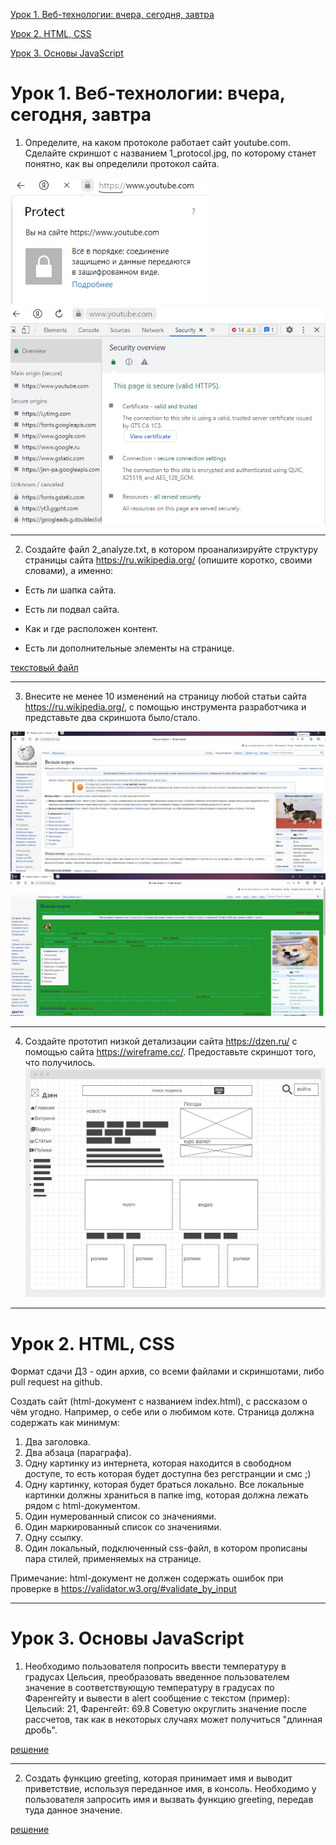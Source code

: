 [Урок 1. Веб-технологии: вчера, сегодня, завтра](#урок-1-веб-технологии-вчера-сегодня-завтра)

[Урок 2. HTML, CSS](#урок-2-html-css)

[Урок 3. Основы JavaScript](#урок-3-основы-javascript)




# Урок 1. Веб-технологии: вчера, сегодня, завтра

1. Определите, на каком протоколе работает сайт youtube.com.
Сделайте скриншот с названием 1_protocol.jpg, по которому станет понятно, как вы определили протокол сайта.

<kbd><img src="https://github.com/TatyanaProtas/HomeWork/blob/main/1_protocol.jpg?raw=true"/></kbd>
<kbd><img src="https://github.com/TatyanaProtas/HomeWork/blob/main/2_protocol.jpg?raw=true"/></kbd>
_____

2. Создайте файл 2_analyze.txt, в котором проанализируйте структуру страницы сайта https://ru.wikipedia.org/ (опишите коротко, своими словами), а именно:
- Есть ли шапка сайта.

- Есть ли подвал сайта.

- Как и где расположен контент.

- Есть ли дополнительные элементы на странице.

[текстовый файл](https://github.com/TatyanaProtas/HomeWork/blob/main/2_analyze.txt)

____
3. Внесите не менее 10 изменений на страницу любой статьи сайта https://ru.wikipedia.org/, с помощью инструмента разработчика и представьте два скриншота было/стало. 

<kbd><img src="https://github.com/TatyanaProtas/HomeWork/blob/main/3_before.jpg?raw=true"/></kbd>
<kbd><img src="https://github.com/TatyanaProtas/HomeWork/blob/main/3_after.jpg?raw=true"/></kbd>

______

4. Создайте прототип низкой детализации сайта https://dzen.ru/ с помощью сайта https://wireframe.cc/. Предоставьте скриншот того, что получилось.
<kbd><img src="https://github.com/TatyanaProtas/HomeWork/blob/main/4_proto.jpg?raw=true"/></kbd>


_____


# Урок 2. HTML, CSS
Формат сдачи ДЗ - один архив, со всеми файлами и скриншотами, либо pull request на github.

Создать сайт (html-документ с названием index.html), с рассказом о чём угодно. Например, о себе или о любимом коте.
Страница должна содержать как минимум:
1. Два заголовка.
2. Два абзаца (параграфа).
3. Одну картинку из интернета, которая находится в свободном доступе, то есть которая будет доступна без регстранции и смс ;) 
4. Одну картинку, которая будет браться локально. Все локальные картинки должны храниться в папке img, которая должна лежать рядом с html-документом.
5. Один нумерованный список со значениями.
6. Один маркированный список со значениями.
7. Одну ссылку.
8. Один локальный, подключенный css-файл, в котором прописаны пара стилей, применяемых на странице.

Примечание:
html-документ не должен содержать ошибок при проверке в https://validator.w3.org/#validate_by_input


_____
# Урок 3. Основы JavaScript


1. Необходимо пользователя попросить ввести температуру в градусах Цельсия, преобразовать введенное пользователем значение в соответствующую температуру в градусах по Фаренгейту и вывести в alert сообщение с текстом (пример): Цельсий: 21, Фаренгейт: 69.8 Советую округлить значение после рассчетов, так как в некоторых случаях может получиться "длинная дробь".

[решение](https://github.com/TatyanaProtas/HomeWork/blob/main/Урок%203/1.js)
<kbd><img src=""/></kbd>
<kbd><img src=""/></kbd>
___

2. Cоздать функцию greeting, которая принимает имя и выводит приветствие, используя переданное имя, в консоль. Необходимо у пользователя запросить имя и вызвать функцию greeting, передав туда данное значение.

[решение](https://github.com/TatyanaProtas/HomeWork/blob/main/Урок%203/2.js)
<kbd><img src=""/></kbd>
<kbd><img src=""/></kbd>